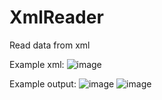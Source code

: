 # XmlReader
Read data from xml

Example xml:
![image](https://user-images.githubusercontent.com/65347753/196167916-4db9cf24-aa8c-4410-a175-a7edb2de8121.png)

Example output:
![image](https://user-images.githubusercontent.com/65347753/196168215-31328abf-6883-44cd-8750-c383202c141b.png)
![image](https://user-images.githubusercontent.com/65347753/196168323-6e10d14b-dfed-4387-9778-fbc3ace79199.png)


